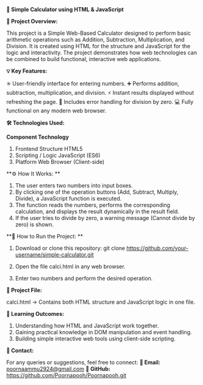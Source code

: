 **🧮 Simple Calculator using HTML & JavaScript**

**📘 Project Overview:**

This project is a Simple Web-Based Calculator designed to perform basic arithmetic 
operations such as Addition, Subtraction, Multiplication, and Division.
It is created using HTML for the structure and JavaScript for the logic and 
interactivity. The project demonstrates how web technologies can be combined to 
build functional, interactive web applications.

**💡 Key Features:**

✳️ User-friendly interface for entering numbers.
➕ Performs addition, subtraction, multiplication, and division.
⚡ Instant results displayed without refreshing the page.
🚫 Includes error handling for division by zero.
💻 Fully functional on any modern web browser.

**🛠️ Technologies Used:**

**Component	          Technology**
1. Frontend Structure	     HTML5
2. Scripting / Logic	     JavaScript (ES6)
3. Platform	             Web Browser (Client-side)

**⚙️ How It Works: **
1. The user enters two numbers into input boxes.
2. By clicking one of the operation buttons (Add, Subtract, Multiply, Divide),
   a JavaScript function is executed.
3. The function reads the numbers, performs the corresponding calculation, and
    displays the result dynamically in the result field.
4. If the user tries to divide by zero, a warning message (Cannot divide by zero)
    is shown.

**🚀 How to Run the Project: **

1. Download or clone this repository:
git clone https://github.com/your-username/simple-calculator.git

2. Open the file calci.html in any web browser.
3. Enter two numbers and perform the desired operation.

**📂 Project File:**

calci.html → Contains both HTML structure and JavaScript logic in one file.

**🧠 Learning Outcomes:**

1. Understanding how HTML and JavaScript work together.
2. Gaining practical knowledge in DOM manipulation and event handling.
3. Building simple interactive web tools using client-side scripting.

**📧 Contact:**

For any queries or suggestions, feel free to connect:
**📩 Email:** poornaammu2924@gmail.com
**🔗 GitHub:**  https://github.com/Poornapooh/Poornapooh.git 
